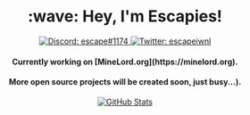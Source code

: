 <h1 align="center">:wave: Hey, I'm Escapies!</h1>

<p align="center">
  <a href="https://discord.com/users/595730403801956382">
    <img src="https://img.shields.io/badge/Discord-escape%231174-%237289da?logo=discord&style=flat-square" alt="Discord: escape#1174"/>
  </a>
  <a href="https://twitter.com/escapiesiwnl">
    <img src="https://img.shields.io/badge/Twitter-escapiesiwnl-%231DA1F2?logo=twitter&style=flat-square" alt="Twitter: escapeiwnl"/>
  </a>
</p>

<h4 align="center">Currently working on [MineLord.org](https://minelord.org).</h4>
<h4 align="center">More open source projects will be created soon, just busy...).</h4>

<p align="center">
  <a href="https://github.com/Escapies">
    <img src="https://github-readme-stats.vercel.app/api?username=Escapies&count_private=true&show_icons=true&hide=stars&theme=react&hide_border=true&custom_title=Max%27s%20GitHub%20Stats" alt="GitHub Stats"/>
  </a>
</p>
